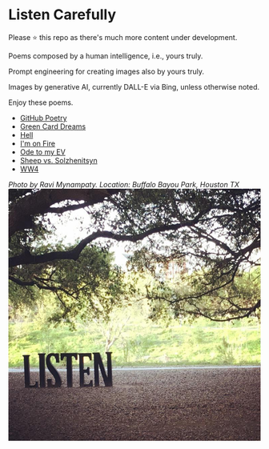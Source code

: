 # Listen Carefully

Please :star: this repo as there's much more content under development.  

Poems composed by a human intelligence, i.e., yours truly.

Prompt engineering for creating images also by yours truly.
  
Images by generative AI, currently DALL-E via Bing, unless otherwise noted.

Enjoy these poems. 

- [GitHub Poetry](https://github.com/mynampaty/listening-to-lines/tree/main/poems/GitHub-Poetry.md)
- [Green Card Dreams](https://github.com/mynampaty/listening-to-lines/tree/main/poems/Green-Card-Dreams.md)
- [Hell](https://github.com/mynampaty/listening-to-lines/tree/main/poems/Hell.md)
- [I'm on Fire](https://github.com/mynampaty/listening-to-lines/tree/main/poems/I'm-on-Fire.md)
- [Ode to my EV](https://github.com/mynampaty/listening-to-lines/tree/main/poems/Ode-to-my-EV.md)
- [Sheep vs. Solzhenitsyn](https://github.com/mynampaty/listening-to-lines/blob/main/poems/Lies.md)  
- [WW4](https://github.com/mynampaty/listening-to-lines/blob/main/poems/WW4.md)  

_Photo by Ravi Mynampaty. Location: Buffalo Bayou Park, Houston TX_  
<img src="poems/assets/images/listen1.jpeg" alt="Listen" title="Listen Carefully">  
